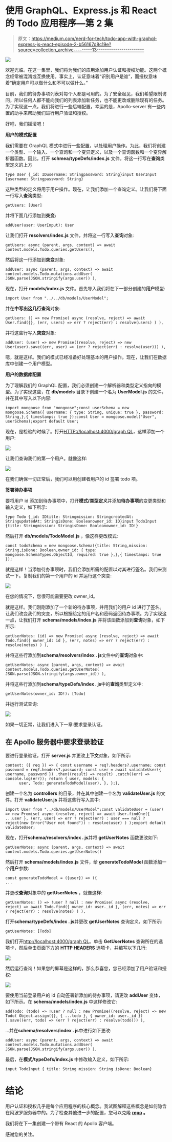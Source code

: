 # 使用 GraphQL、Express.js 和 React 的 Todo 应用程序—第 2 集

> 原文：<https://medium.com/nerd-for-tech/todo-app-with-graphql-express-js-react-episode-2-b56167d8c19e?source=collection_archive---------13----------------------->

![](img/9e0109df621d442dea7f7e35bf4984b6.png)

欢迎光临。在这一集里，我们将为我们的应用添加用户认证和授权功能。这两个概念经常被混淆或互换使用。事实上，认证意味着“识别用户是谁”，而授权意味着“确定用户可以做什么和不可以做什么。”

目前，我们的待办事项列表对每个人都是可用的。为了安全起见，我们希望限制访问，所以任何人都不能向我们的列表添加新任务，也不能更改或删除现有的任务。为了实现这一点，我们将进行一些后端配置，幸运的是，Apollo-server 有一些内置的助手来帮助我们进行用户验证和授权。

好吧，我们摇滚吧！

**用户的模式配置**

我们需要在 GraphQL 模式中进行一些配置，以处理用户操作。为此，我们将创建一个类型、一个输入、一个查询和一个变异定义，以及一个查询函数和一个变异解析器函数。因此，打开 **schmea/typeDefs/index.js** 文件，将这一行写在**查询**类型定义的上方

```
type User {_id: IDusername: Stringpassword: String}input UserInput {username: Stringpassword: String}
```

这种类型的定义将用于用户操作。现在，让我们添加一个查询定义。让我们将下面一行写入**查询**类型:

```
getUsers: [User]
```

并将下面几行添加到**突变:**

```
addUser(user: UserInput): User
```

让我们打开 **resolvers/index.js** 文件，并将这一行写入**查询**对象:

```
getUsers: async (parent, args, context) => await context.models.Todo.queries.getUsers(),
```

然后将这一行添加到**突变**对象:

```
addUser: async (parent, args, context) => await context.models.Todo.mutations.addUser( JSON.parse(JSON.stringify(args.user)) ),
```

现在，打开 **models/index.js** 文件。首先导入我们将在下一部分创建的**用户**模型:

```
import User from "../../db/models/UserModel";
```

并在**中写出这几行查询**对象:

```
getUsers: () => new Promise( async (resolve, reject) => await User.find({}, (err, users) => err ? reject(err) : resolve(users) ) ),
```

并将这些行写入**突变**对象:

```
addUser: (user) => new Promise((resolve, reject) => new User(user).save((err, user) => (err ? reject(err) : resolve(user))) ),
```

嗯，就是这样。我们的模式已经准备好处理基本的用户操作。现在，让我们在数据库中创建一个用户模型。

**用户的数据库配置**

为了理解我们的 GraphQL 配置，我们必须创建一个解析器和类型定义指向的模型。为了实现这些，在 **db/models** 目录下创建一个名为 **UserModel.js** 的文件，并在其中写入以下内容:

```
import mongoose from "mongoose";const userSchema = new mongoose.Schema({ username: { type: String, unique: true }, password: String,},{ timestamps: true });const User = mongoose.model("User", userSchema);export default User;
```

现在，是检验的时候了。打开[HTTP://localhost:4000/graph QL](http://HTTP://localhost:4000/graphql)，这样添加一个用户:

![](img/e1d5e309ce8cedd2c01b7701e710829d.png)

让我们查询我们的第一个用户。就像这样:

![](img/ef7b639c82ee984df4befdf7347f4ad5.png)

在我们确保一切正常后，我们可以用创建者用户的 id 签署 todo 项。

**签署待办事项**

要将用户 id 添加到待办事项中，打开**模式/类型定义**并添加**待办事项**的变更类型和输入定义，如下所示:

```
type Todo {_id: IDtitle: Stringmission: StringcreatedAt: StringupdatedAt: StringisDone: Booleanowner_id: ID}input TodoInput {title: Stringmission: StringisDone: Booleanowner_id: ID!}
```

然后打开 **db/models/TodoModel.js** ，像这样更改模式:

```
const todoSchema = new mongoose.Schema({title: String,mission: String,isDone: Boolean,owner_id: { type: mongoose.SchemaTypes.ObjectId, required: true },},{ timestamps: true });
```

就是这样！当添加待办事项时，我们会添加所需的配置以对其进行签名。我们来测试一下。复制我们的第一个用户的 id 并运行这个突变:

![](img/b03ad1835a97e280aaaf1a85b033f987.png)

在您的情况下，您很可能需要更改 owner_id。

就是这样。我们刚刚添加了一个新的待办事项，并用我们的用户 id 进行了签名。让我们改变我们的突变，所以根据给定的用户名和密码返回待办事项。为了实现这一点，让我们打开 **schema/models/index.js** 并将该函数添加到**查询**对象，如下所示:

```
getUserNotes: (id) => new Promise( async (resolve, reject) => await Todo.find({ owner_id: id }, (err, notes) => err ? reject(err) : resolve(notes) ) ),
```

并将这些行添加到**schema/resolvers/index . js**文件中的**查询**对象中:

```
getUserNotes: async (parent, args, context) => await context.models.Todo.queries.getUserNotes( JSON.parse(JSON.stringify(args.owner_id)) ),
```

并将这些行添加到**schema/typeDefs/index . js**中的**查询**类型定义中:

```
getUserNotes(owner_id: ID!): [Todo]
```

并运行测试查询:

![](img/4689673c584f1ffdb4343cbdd7a444f9.png)

如果一切正常，让我们进入下一章:要求登录认证。

## 在 Apollo 服务器中要求登录验证

要进行登录验证，打开 **server.js** 并更改**上下文**对象，如下所示:

```
context: ({ req }) => { const username = req?.headers?.username; const password = req?.headers?.password; const user = await validateUser({ username, password }) .then((result) => result) .catch((err) => console.log(err)); return { user, models: {
      user, Todo: generateTodoModel(user), }, };},
```

创建一个名为 **controllers** 的目录，并在其中创建一个名为 **validateUser.js** 的文件。打开 **validateUser.js** 并将这些行写入其中:

```
import User from "../db/models/UserModel";const validateUser = (user) => new Promise( async (resolve, reject) => await User.findOne({ ...user }, (err, user) => err ? reject(err) : user === null ? reject(new Error("User not found")) : resolve(user) ) );export default validateUser;
```

现在，打开**schema/resolvers/index . js**并将 **getUserNotes** 函数更改如下:

```
getUserNotes: async (parent, args, context) => await context.models.Todo.queries.getUserNotes()
```

然后打开 **schema/models/index.js** 文件，给 **generateTodoModel** 函数添加一个**用户**参数:

```
const generateTodoModel = ({user}) => ({
...
```

并更改**查询**对象中的 **getUserNotes** ，就像这样:

```
getUserNotes: () => !user ? null : new Promise( async (resolve, reject) => await Todo.find({ owner_id: user._id }, (err, notes) => err ? reject(err) : resolve(notes) ) ),
```

打开**schema/typeDefs/index . js**并更改 **getUserNotes** 查询定义，如下所示:

```
getUserNotes: [Todo]
```

我们打开[http://localhost:4000/graph QL](http://localhost:4000/graphql)。单击 **GetUserNotes** 查询所在的选项卡，然后单击页面下方的 **HTTP HEADERS** 选项卡，并编写以下几行:

![](img/fc304384c862b0b2b12f2b6a7a9c7c3e.png)

然后运行查询！如果您的屏幕是这样的，那么恭喜您，您已经添加了用户验证和授权:

![](img/027aef05bcfcd93228715011d3fa2f33.png)

要使用当前登录用户的 id 自动签署新添加的待办事项，请更改 **addUser** 变体，如下所示。在 **schema/models/index.js** 中这样修改它:

```
addTodo: (todo) => !user ? null : new Promise((resolve, reject) => new Todo( Object.assign({}, { ...todo }, { owner_id: user._id }) ).save((err, todo) => (err ? reject(err) : resolve(todo))) ),
```

…并在**schema/resolvers/index . js**中进行如下更改:

```
addUser: async (parent, args, context) => await context.models.Todo.mutations.addUser( JSON.parse(JSON.stringify(args.user)) ),
```

最后，在**模式/typeDefs/index.js** 中修改输入定义，如下所示:

```
input TodoInput { title: String mission: String isDone: Boolean}
```

# **结论**

用户认证和授权几乎是每个应用程序的核心概念。我试图解释这些概念是如何隐含在阿波罗服务器中的。为了检查其他进一步的配置，您可以克隆 [**repo**](https://github.com/ardaorkin/todo-app-server) **。**

我们将在下一集创建一个带有 React 的 Apollo 客户端。

感谢您的关注。